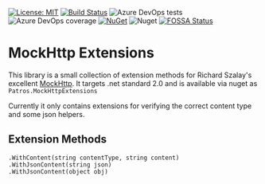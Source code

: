 [![License: MIT](https://img.shields.io/badge/License-MIT-yellow.svg)](https://opensource.org/licenses/MIT)
[![Build Status](https://dev.azure.com/coderpatros/OpenSource/_apis/build/status/Patros.MockHttpExtensions?branchName=master)](https://dev.azure.com/coderpatros/OpenSource/_build/latest?definitionId=16&branchName=master)
![Azure DevOps tests](https://img.shields.io/azure-devops/tests/coderpatros/OpenSource/16.svg)
![Azure DevOps coverage](https://img.shields.io/azure-devops/coverage/coderpatros/OpenSource/16.svg)
[![NuGet](https://img.shields.io/nuget/v/Patros.MockHttpExtensions.svg?style=flat-square)](https://www.nuget.org/packages/Patros.MockHttpExtensions/)
![Nuget](https://img.shields.io/nuget/dt/Patros.MockHttpExtensions.svg)
[![FOSSA Status](https://app.fossa.io/api/projects/git%2Bgithub.com%2Fcoderpatros%2Fdotnet-mockhttp-extensions.svg?type=shield)](https://app.fossa.io/projects/git%2Bgithub.com%2Fcoderpatros%2Fdotnet-mockhttp-extensions?ref=badge_shield)

# MockHttp Extensions

This library is a small collection of extension methods for Richard Szalay's
excellent [MockHttp](https://github.com/richardszalay/mockhttp). It targets
.net standard 2.0 and is
available via nuget as `Patros.MockHttpExtensions`

Currently it only contains extensions for verifying the correct content type
and some json helpers.

## Extension Methods

    .WithContent(string contentType, string content)
    .WithJsonContent(string json)
    .WithJsonContent(object obj)
